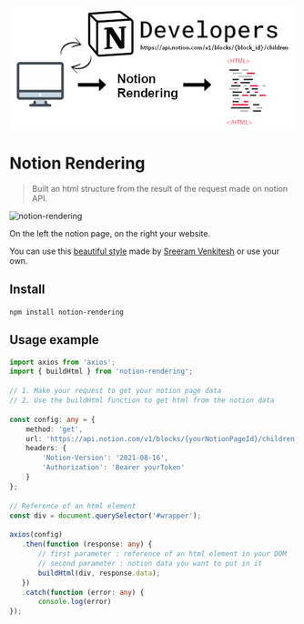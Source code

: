 <img title="notion-rendering" src="https://github.com/AntoineBrah/notion-rendering/blob/main/media/notion_rendering.png?raw=true" alt="notion-rendering" data-align="center">

# Notion Rendering

> Built an html structure from the result of the request made on notion API.



![notion-rendering](https://github.com/AntoineBrah/notion-rendering/blob/main/media/notion_rendering2.png?raw=true "notion-rendering")

On the left the notion page, on the right your website.

You can use this [beautiful style](https://github.com/sreeram-venkitesh/notion.css) made by [Sreeram Venkitesh](https://github.com/sreeram-venkitesh) or use your own.



## Install

`npm install notion-rendering`



## Usage example

```typescript
import axios from 'axios';
import { buildHtml } from 'notion-rendering';

// 1. Make your request to get your notion page data
// 2. Use the buildHtml function to get html from the notion data

const config: any = {
    method: 'get',
    url: 'https://api.notion.com/v1/blocks/{yourNotionPageId}/children',
    headers: { 
        'Notion-Version': '2021-08-16', 
        'Authorization': 'Bearer yourToken'
    }
};

// Reference of an html element
const div = document.querySelector('#wrapper');

axios(config)
   .then(function (response: any) {
       // first parameter : reference of an html element in your DOM
       // second parameter : notion data you want to put in it
       buildHtml(div, response.data);
   })
   .catch(function (error: any) {
       console.log(error)
});
```


